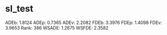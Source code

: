 # sl_test

ADEb: 1.8124
ADEp: 0.7365
ADEv: 2.2082
FDEb: 3.3976
FDEp: 1.4098
FDEv: 3.9653
Rank: 386
WSADE: 1.2675
WSFDE: 2.3582